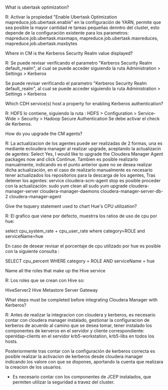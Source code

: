 What is ubertask optimization?

R: Activar la propiedad "Enable Ubertask Optimization mapreduce.job.ubertask.enable" en la configuración de YARN, permite que sea posible la mayor cantidad re tareas pequeñas denntro del cluster, esto depende de la configuración existente para los parametros:
mapreduce.job.ubertask.maxmaps, mapreduce.job.ubertask.maxreduces, mapreduce.job.ubertask.maxbytes 

Where in CM is the Kerberos Security Realm value displayed?

R: Se puede revisar verificando el parametro "Kerberos Security Realm default_realm", al cual se puede acceder siguiendo la ruta Administration > Settings > Kerberos

Se puede revisar verificando el parametro "Kerberos Security Realm default_realm", al cual se puede acceder siguiendo la ruta Administration > Settings > Kerberos

Which CDH service(s) host a property for enabling Kerberos authentication?

R: HDFS lo contiene, siguiendo la ruta : HDFS > Configuration  > Service-Wide > Security > Hadoop Secure Authentication 
 Se debe activar el check de Kerberos.
 
How do you upgrade the CM agents?

R: La actualizacion de los agentes puede ser realizadas de 2 formas, una es mediante ecloudera manager al realizar upgrade, aceptando la actualizacin de agentes:
Select Yes, I would like to upgrade the Cloudera Manager Agent packages now and click Continue.
  Tambien es posible realizarlo manualmente, indicando es el punto anterior quee no se desea realizar dicha actualización, en el caso de realizarlo manualmente es necesario tener actualizados los repositorios para la descarga de los agentes,
  Tras detener los agentes:
  service cloudera-scm-agent stop
  es posible proceder con la actualización:
  sudo yum clean all 
  sudo yum upgrade cloudera-manager-server cloudera-manager-daemons cloudera-manager-server-db-2 cloudera-manager-agent
  
Give the tsquery statement used to chart Hue's CPU utilization?

R: El grafico que viene por defecto, muestrra los ratios de uso de cpu por hue:

select cpu_system_rate + cpu_user_rate where category=ROLE and serviceName=hue

En caso de desear revisar el porcentaje de cpu utilizado por hue es posible con la siguiente consulta :

SELECT  cpu_percent WHERE category = ROLE AND serviceName = hue

Name all the roles that make up the Hive service

R: Los  roles que se crean con Hive so:

HiveServer2
Hive Metastore Server
Gateway

What steps must be completed before integrating Cloudera Manager with Kerberos?

R: Antes de realizar la integracion con cloudera y kerberos, es necesario contar con cloudera manager instalado,
gestionar la configuracion de kerberos de acuerdo al camino que se desea tomar, tener instalado los componentes de kerveros en el servidor y cliente correspondiente:
openldap-clients en el servidor
krb5-workstation, krb5-libs en todos los hosts.

Posteriormente tras contar con la configuración de kerberos correcta es posible realizar la activacion de kerberos desde cloudera manager indicando los valore con que se dispones, 
aportando la cuenta que realizara la creacion de los usuarios.
* Es necesario contar con los componentes de JCEP instalados, que permiten utilizar la seguridad a travez del cluster.

